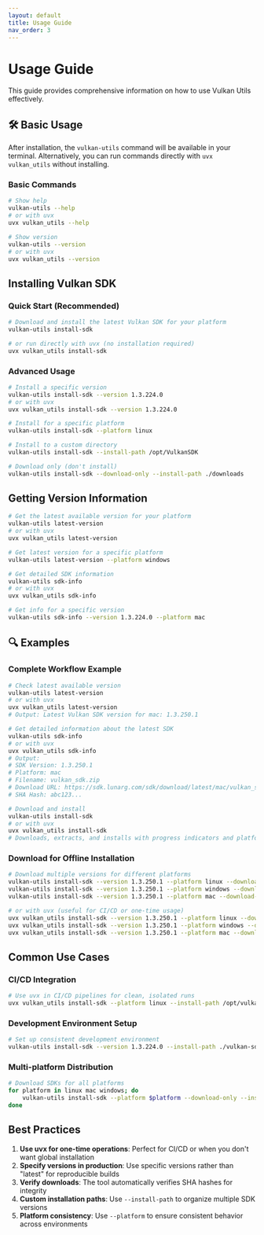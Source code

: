 ```yaml
---
layout: default
title: Usage Guide
nav_order: 3
---
```


# Usage Guide

This guide provides comprehensive information on how to use Vulkan Utils effectively.

## 🛠️ Basic Usage

After installation, the `vulkan-utils` command will be available in your terminal. Alternatively, you can run commands directly with `uvx vulkan_utils` without installing.

### Basic Commands

```bash
# Show help
vulkan-utils --help
# or with uvx
uvx vulkan_utils --help

# Show version
vulkan-utils --version
# or with uvx
uvx vulkan_utils --version
```

## Installing Vulkan SDK

### Quick Start (Recommended)

```bash
# Download and install the latest Vulkan SDK for your platform
vulkan-utils install-sdk

# or run directly with uvx (no installation required)
uvx vulkan_utils install-sdk
```

### Advanced Usage

```bash
# Install a specific version
vulkan-utils install-sdk --version 1.3.224.0
# or with uvx
uvx vulkan_utils install-sdk --version 1.3.224.0

# Install for a specific platform
vulkan-utils install-sdk --platform linux

# Install to a custom directory
vulkan-utils install-sdk --install-path /opt/VulkanSDK

# Download only (don't install)
vulkan-utils install-sdk --download-only --install-path ./downloads
```

## Getting Version Information

```bash
# Get the latest available version for your platform
vulkan-utils latest-version
# or with uvx
uvx vulkan_utils latest-version

# Get latest version for a specific platform
vulkan-utils latest-version --platform windows

# Get detailed SDK information
vulkan-utils sdk-info
# or with uvx
uvx vulkan_utils sdk-info

# Get info for a specific version
vulkan-utils sdk-info --version 1.3.224.0 --platform mac
```

## 🔍 Examples

### Complete Workflow Example

```bash
# Check latest available version
vulkan-utils latest-version
# or with uvx
uvx vulkan_utils latest-version
# Output: Latest Vulkan SDK version for mac: 1.3.250.1

# Get detailed information about the latest SDK
vulkan-utils sdk-info
# or with uvx
uvx vulkan_utils sdk-info
# Output: 
# SDK Version: 1.3.250.1
# Platform: mac
# Filename: vulkan_sdk.zip
# Download URL: https://sdk.lunarg.com/sdk/download/latest/mac/vulkan_sdk.zip?Human=true
# SHA Hash: abc123...

# Download and install
vulkan-utils install-sdk
# or with uvx
uvx vulkan_utils install-sdk
# Downloads, extracts, and installs with progress indicators and platform-specific instructions
```

### Download for Offline Installation

```bash
# Download multiple versions for different platforms
vulkan-utils install-sdk --version 1.3.250.1 --platform linux --download-only --install-path ./offline-sdks
vulkan-utils install-sdk --version 1.3.250.1 --platform windows --download-only --install-path ./offline-sdks
vulkan-utils install-sdk --version 1.3.250.1 --platform mac --download-only --install-path ./offline-sdks

# or with uvx (useful for CI/CD or one-time usage)
uvx vulkan_utils install-sdk --version 1.3.250.1 --platform linux --download-only --install-path ./offline-sdks
uvx vulkan_utils install-sdk --version 1.3.250.1 --platform windows --download-only --install-path ./offline-sdks
uvx vulkan_utils install-sdk --version 1.3.250.1 --platform mac --download-only --install-path ./offline-sdks
```

## Common Use Cases

### CI/CD Integration

```bash
# Use uvx in CI/CD pipelines for clean, isolated runs
uvx vulkan_utils install-sdk --platform linux --install-path /opt/vulkan
```

### Development Environment Setup

```bash
# Set up consistent development environment
vulkan-utils install-sdk --version 1.3.224.0 --install-path ./vulkan-sdk
```

### Multi-platform Distribution

```bash
# Download SDKs for all platforms
for platform in linux mac windows; do
    vulkan-utils install-sdk --platform $platform --download-only --install-path ./dist/$platform
done
```

## Best Practices

1. **Use uvx for one-time operations**: Perfect for CI/CD or when you don't want global installation
2. **Specify versions in production**: Use specific versions rather than "latest" for reproducible builds
3. **Verify downloads**: The tool automatically verifies SHA hashes for integrity
4. **Custom installation paths**: Use `--install-path` to organize multiple SDK versions
5. **Platform consistency**: Use `--platform` to ensure consistent behavior across environments
